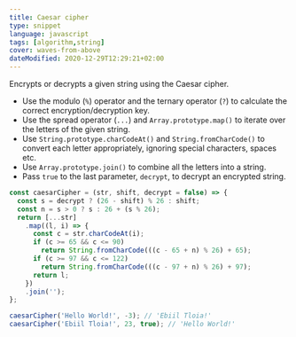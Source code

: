 ```yaml
---
title: Caesar cipher
type: snippet
language: javascript
tags: [algorithm,string]
cover: waves-from-above
dateModified: 2020-12-29T12:29:21+02:00
---
```


Encrypts or decrypts a given string using the Caesar cipher.

- Use the modulo (`%`) operator and the ternary operator (`?`) to calculate the correct encryption/decryption key.
- Use the spread operator (`...`) and `Array.prototype.map()` to iterate over the letters of the given string.
- Use `String.prototype.charCodeAt()` and `String.fromCharCode()` to convert each letter appropriately, ignoring special characters, spaces etc.
- Use `Array.prototype.join()` to combine all the letters into a string.
- Pass `true` to the last parameter, `decrypt`, to decrypt an encrypted string.

```js
const caesarCipher = (str, shift, decrypt = false) => {
  const s = decrypt ? (26 - shift) % 26 : shift;
  const n = s > 0 ? s : 26 + (s % 26);
  return [...str]
    .map((l, i) => {
      const c = str.charCodeAt(i);
      if (c >= 65 && c <= 90)
        return String.fromCharCode(((c - 65 + n) % 26) + 65);
      if (c >= 97 && c <= 122)
        return String.fromCharCode(((c - 97 + n) % 26) + 97);
      return l;
    })
    .join('');
};
```

```js
caesarCipher('Hello World!', -3); // 'Ebiil Tloia!'
caesarCipher('Ebiil Tloia!', 23, true); // 'Hello World!'
```
